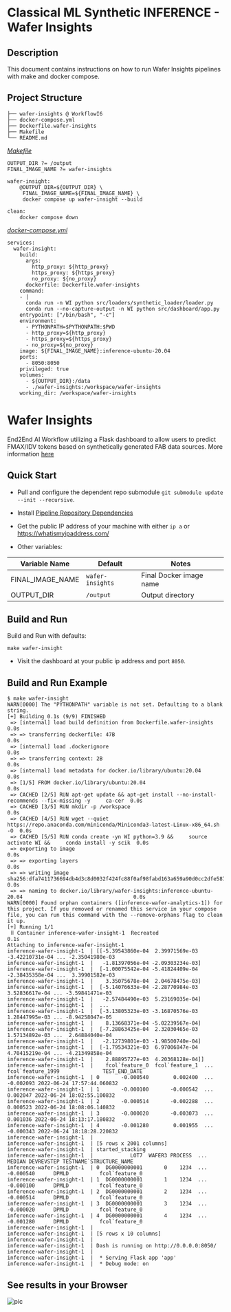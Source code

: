 # Classical ML Synthetic INFERENCE - Wafer Insights
## Description
This document contains instructions on how to run Wafer Insights pipelines with make and docker compose.
## Project Structure 
```
├── wafer-insights @ WorkflowI6
├── docker-compose.yml
├── Dockerfile.wafer-insights
├── Makefile
└── README.md
```
[_Makefile_](Makefile)
```
OUTPUT_DIR ?= /output
FINAL_IMAGE_NAME ?= wafer-insights

wafer-insight:
	@OUTPUT_DIR=${OUTPUT_DIR} \
	 FINAL_IMAGE_NAME=${FINAL_IMAGE_NAME} \
 	 docker compose up wafer-insight --build

clean: 
	docker compose down
```
[_docker-compose.yml_](docker-compose.yml)
```
services:
  wafer-insight:
    build:
      args: 
        http_proxy: ${http_proxy}
        https_proxy: ${https_proxy}
        no_proxy: ${no_proxy}
      dockerfile: Dockerfile.wafer-insights
    command: 
    - |
      conda run -n WI python src/loaders/synthetic_loader/loader.py
      conda run --no-capture-output -n WI python src/dashboard/app.py
    entrypoint: ["/bin/bash", "-c"]
    environment: 
      - PYTHONPATH=$PYTHONPATH:$PWD
      - http_proxy=${http_proxy}
      - https_proxy=${https_proxy}
      - no_proxy=${no_proxy}
    image: ${FINAL_IMAGE_NAME}:inference-ubuntu-20.04
    ports: 
      - 8050:8050
    privileged: true
    volumes: 
      - ${OUTPUT_DIR}:/data
      - ./wafer-insights:/workspace/wafer-insights
    working_dir: /workspace/wafer-insights
```

# Wafer Insights
End2End AI Workflow utilizing a Flask dashboard to allow users to predict FMAX/IDV tokens based on synthetically generated FAB data sources. More information [here](https://github.com/intel-sandbox/applications.ai.appliedml.workflow.waferinsights/tree/WorkflowI6)

## Quick Start
* Pull and configure the dependent repo submodule `git submodule update --init --recursive`.

* Install [Pipeline Repository Dependencies](https://github.com/intel-innersource/frameworks.ai.infrastructure.machine-learning-operations/blob/develop/pipelines/README.md)

* Get the public IP address of your machine with either `ip a` or https://whatismyipaddress.com/

* Other variables:

| Variable Name | Default | Notes |
| --- | --- | --- |
| FINAL_IMAGE_NAME | `wafer-insights` | Final Docker image name |
| OUTPUT_DIR | `/output` | Output directory |

## Build and Run
Build and Run with defaults:
```
make wafer-insight
```

* Visit the dashboard at your public ip address and port `8050`.

## Build and Run Example
```
$ make wafer-insight
WARN[0000] The "PYTHONPATH" variable is not set. Defaulting to a blank string. 
[+] Building 0.1s (9/9) FINISHED                                                                                 
 => [internal] load build definition from Dockerfile.wafer-insights                                         0.0s
 => => transferring dockerfile: 47B                                                                         0.0s
 => [internal] load .dockerignore                                                                           0.0s
 => => transferring context: 2B                                                                             0.0s
 => [internal] load metadata for docker.io/library/ubuntu:20.04                                             0.0s
 => [1/5] FROM docker.io/library/ubuntu:20.04                                                               0.0s
 => CACHED [2/5] RUN apt-get update && apt-get install --no-install-recommends --fix-missing -y     ca-cer  0.0s
 => CACHED [3/5] RUN mkdir -p /workspace                                                                    0.0s
 => CACHED [4/5] RUN wget --quiet https://repo.anaconda.com/miniconda/Miniconda3-latest-Linux-x86_64.sh -O  0.0s
 => CACHED [5/5] RUN conda create -yn WI python=3.9 &&     source activate WI &&     conda install -y scik  0.0s
 => exporting to image                                                                                      0.0s
 => => exporting layers                                                                                     0.0s
 => => writing image sha256:dfa7411736694db4d3c8d0032f424fc88f0af98fabd163a659a90d0cc2dfe587                0.0s
 => => naming to docker.io/library/wafer-insights:inference-ubuntu-20.04                                    0.0s
WARN[0000] Found orphan containers ([inference-wafer-analytics-1]) for this project. If you removed or renamed this service in your compose file, you can run this command with the --remove-orphans flag to clean it up. 
[+] Running 1/1
 ⠿ Container inference-wafer-insight-1  Recreated                                                           0.1s
Attaching to inference-wafer-insight-1
inference-wafer-insight-1  | [[-5.39543860e-04  2.39971569e-03 -3.42210731e-04 ... -2.35041980e-03
inference-wafer-insight-1  |   -1.81397056e-04 -2.09303234e-03]
inference-wafer-insight-1  |  [-1.00075542e-04 -5.41824409e-04 -2.38435358e-04 ...  3.39901582e-03
inference-wafer-insight-1  |    3.35075678e-04  2.04678475e-03]
inference-wafer-insight-1  |  [-5.14076633e-04 -2.28770984e-03  3.52836617e-04 ... -3.59841471e-03
inference-wafer-insight-1  |   -2.57484490e-03  5.23169035e-04]
inference-wafer-insight-1  |  ...
inference-wafer-insight-1  |  [-3.13805323e-03 -3.16870576e-03  1.28447995e-03 ... -8.94258047e-05
inference-wafer-insight-1  |    8.13668371e-04 -5.02239567e-04]
inference-wafer-insight-1  |  [-7.28863425e-04  2.32030465e-03  1.57134892e-03 ...  2.64884040e-04
inference-wafer-insight-1  |   -2.12739801e-03 -1.98500740e-04]
inference-wafer-insight-1  |  [-1.79534321e-03  6.97006847e-04  4.70415219e-04 ... -4.21349858e-04
inference-wafer-insight-1  |    2.88895727e-03  4.20368128e-04]]
inference-wafer-insight-1  |    fcol`feature_0  fcol`feature_1  ...  fcol`feature_1999              TEST_END_DATE
inference-wafer-insight-1  | 0       -0.000540        0.002400  ...          -0.002093 2022-06-24 17:57:44.060832
inference-wafer-insight-1  | 1       -0.000100       -0.000542  ...           0.002047 2022-06-24 18:02:55.100832
inference-wafer-insight-1  | 2       -0.000514       -0.002288  ...           0.000523 2022-06-24 18:08:06.140832
inference-wafer-insight-1  | 3       -0.000020       -0.003073  ...           0.001036 2022-06-24 18:13:17.180832
inference-wafer-insight-1  | 4       -0.001280        0.001955  ...          -0.000343 2022-06-24 18:18:28.220832
inference-wafer-insight-1  | 
inference-wafer-insight-1  | [5 rows x 2001 columns]
inference-wafer-insight-1  | started_stacking
inference-wafer-insight-1  |            LOT7  WAFER3 PROCESS  ...    MEDIAN DEVREVSTEP TESTNAME`STRUCTURE_NAME
inference-wafer-insight-1  | 0  DG0000000001       0    1234  ... -0.000540      DPMLD          fcol`feature_0
inference-wafer-insight-1  | 1  DG0000000001       1    1234  ... -0.000100      DPMLD          fcol`feature_0
inference-wafer-insight-1  | 2  DG0000000001       2    1234  ... -0.000514      DPMLD          fcol`feature_0
inference-wafer-insight-1  | 3  DG0000000001       3    1234  ... -0.000020      DPMLD          fcol`feature_0
inference-wafer-insight-1  | 4  DG0000000001       4    1234  ... -0.001280      DPMLD          fcol`feature_0
inference-wafer-insight-1  | 
inference-wafer-insight-1  | [5 rows x 10 columns]
inference-wafer-insight-1  | 
inference-wafer-insight-1  | Dash is running on http://0.0.0.0:8050/
inference-wafer-insight-1  | 
inference-wafer-insight-1  |  * Serving Flask app 'app'
inference-wafer-insight-1  |  * Debug mode: on
```

## See results in your Browser

![pic](https://github.com/intel-innersource/frameworks.ai.infrastructure.machine-learning-operations/assets/43555799/0b3a2b8c-5355-47c7-8f50-7a75c8a5f48a)
